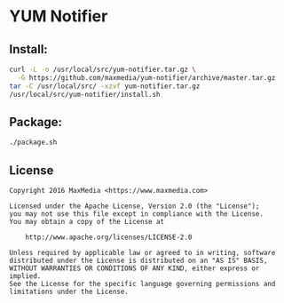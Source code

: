 # YUM Notifier

## Install:

```sh
curl -L -o /usr/local/src/yum-notifier.tar.gz \
  -G https://github.com/maxmedia/yum-notifier/archive/master.tar.gz
tar -C /usr/local/src/ -xzvf yum-notifier.tar.gz
/usr/local/src/yum-notifier/install.sh
```

## Package:

```sh
./package.sh
```

## License

    Copyright 2016 MaxMedia <https://www.maxmedia.com>

    Licensed under the Apache License, Version 2.0 (the "License");
    you may not use this file except in compliance with the License.
    You may obtain a copy of the License at

        http://www.apache.org/licenses/LICENSE-2.0

    Unless required by applicable law or agreed to in writing, software
    distributed under the License is distributed on an "AS IS" BASIS,
    WITHOUT WARRANTIES OR CONDITIONS OF ANY KIND, either express or implied.
    See the License for the specific language governing permissions and
    limitations under the License.
